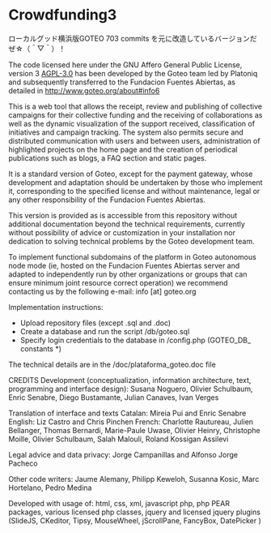 # Crowdfunding3
ローカルグッド横浜版GOTEO 703 commits を元に改造しているバージョンだぜ☆（＾▽＾）！

The code licensed here under the GNU Affero General Public License, version 3 [AGPL-3.0](http://www.gnu.org/licenses/agpl-3.0.html) has been developed by the Goteo team led by Platoniq and subsequently transferred to the Fundacion Fuentes Abiertas, as detailed in http://www.goteo.org/about#info6

This is a web tool that allows the receipt, review and publishing of collective campaigns for their collective funding and the receiving of collaborations as well as the dynamic visualization of the support received, classification of initiatives and campaign tracking. The system also permits secure and distributed communication with users and between users, administration of highlighted projects on the home page and the creation of periodical publications such as blogs, a FAQ section and static pages.

It is a standard version of Goteo, except for the payment gateway, whose development and adaptation should be undertaken by those who implement it, corresponding to the specified license and without maintenance, legal or any other responsibility of the Fundacion Fuentes Abiertas.

This version is provided as is accessible from this repository without additional documentation beyond the technical requirements, currently without possibility of advice or customization in your installation nor dedication to solving technical problems by the Goteo development team.

To implement functional subdomains of the platform in Goteo autonomous node mode (ie,  hosted on the Fundacion Fuentes Abiertas server and adapted to independently run by other organizations or groups that can ensure minimum joint resource correct operation) we recommend contacting us by the following e-mail: info [at] goteo.org

Implementation instructions:
- Upload repository files (except .sql and .doc)
- Create a database and run the script /db/goteo.sql
- Specify login credentials to the database in /config.php (GOTEO_DB_ constants *)

The technical details are in the /doc/plataforma_goteo.doc file


CREDITS 
Development (conceptualization, information architecture, text, programming and interface design): 
Susana Noguero, Olivier Schulbaum, Enric Senabre, Diego Bustamante, Julian Canaves, Ivan Verges

Translation of interface and texts
Catalan: Mireia Pui and Enric Senabre 
English: Liz Castro and Chris Pinchen 
French: Charlotte Rautureau, Julien Bellanger, Thomas Bernardi, Marie-Paule Uwase, Olivier Heinry, Christophe Moille, Olivier Schulbaum, Salah Malouli, Roland Kossigan Assilevi

Legal advice and data privacy: Jorge Campanillas and Alfonso Jorge Pacheco

Other code writers: Jaume Alemany, Philipp Keweloh, Susanna Kosic, Marc Hortelano, Pedro Medina

Developed with usage of: 
	html, css, xml, 
	javascript php, php PEAR packages, various licensed php classes, 
	jquery and licensed jquery plugins (SlideJS, CKeditor, Tipsy, MouseWheel, jScrollPane, FancyBox, DatePicker )
